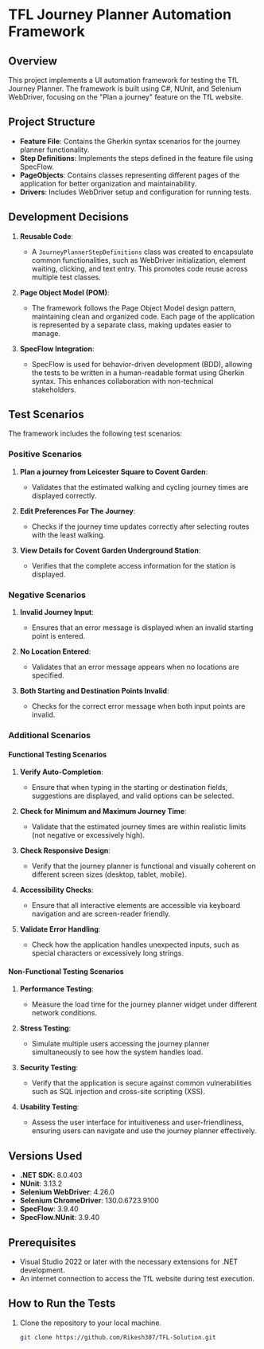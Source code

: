 # TFL Journey Planner Automation Framework

## Overview
This project implements a UI automation framework for testing the TfL Journey Planner. The framework is built using C#, NUnit, and Selenium WebDriver, focusing on the "Plan a journey" feature on the TfL website.

## Project Structure
- **Feature File**: Contains the Gherkin syntax scenarios for the journey planner functionality.
- **Step Definitions**: Implements the steps defined in the feature file using SpecFlow.
- **PageObjects**: Contains classes representing different pages of the application for better organization and maintainability.
- **Drivers**: Includes WebDriver setup and configuration for running tests.

## Development Decisions
1. **Reusable Code**: 
   - A `JourneyPlannerStepDefinitions` class was created to encapsulate common functionalities, such as WebDriver initialization, element waiting, clicking, and text entry. This promotes code reuse across multiple test classes.

2. **Page Object Model (POM)**:
   - The framework follows the Page Object Model design pattern, maintaining clean and organized code. Each page of the application is represented by a separate class, making updates easier to manage.

3. **SpecFlow Integration**:
   - SpecFlow is used for behavior-driven development (BDD), allowing the tests to be written in a human-readable format using Gherkin syntax. This enhances collaboration with non-technical stakeholders.

## Test Scenarios
The framework includes the following test scenarios:

### Positive Scenarios
1. **Plan a journey from Leicester Square to Covent Garden**:
   - Validates that the estimated walking and cycling journey times are displayed correctly.

2. **Edit Preferences For The Journey**:
   - Checks if the journey time updates correctly after selecting routes with the least walking.

3. **View Details for Covent Garden Underground Station**:
   - Verifies that the complete access information for the station is displayed.

### Negative Scenarios
1. **Invalid Journey Input**:
   - Ensures that an error message is displayed when an invalid starting point is entered.

2. **No Location Entered**:
   - Validates that an error message appears when no locations are specified.

3. **Both Starting and Destination Points Invalid**:
   - Checks for the correct error message when both input points are invalid.

### Additional Scenarios
#### Functional Testing Scenarios
1. **Verify Auto-Completion**:
   - Ensure that when typing in the starting or destination fields, suggestions are displayed, and valid options can be selected.

2. **Check for Minimum and Maximum Journey Time**:
   - Validate that the estimated journey times are within realistic limits (not negative or excessively high).

3. **Check Responsive Design**:
   - Verify that the journey planner is functional and visually coherent on different screen sizes (desktop, tablet, mobile).

4. **Accessibility Checks**:
   - Ensure that all interactive elements are accessible via keyboard navigation and are screen-reader friendly.

5. **Validate Error Handling**:
   - Check how the application handles unexpected inputs, such as special characters or excessively long strings.

#### Non-Functional Testing Scenarios
1. **Performance Testing**:
   - Measure the load time for the journey planner widget under different network conditions.

2. **Stress Testing**:
   - Simulate multiple users accessing the journey planner simultaneously to see how the system handles load.

3. **Security Testing**:
   - Verify that the application is secure against common vulnerabilities such as SQL injection and cross-site scripting (XSS).

4. **Usability Testing**:
   - Assess the user interface for intuitiveness and user-friendliness, ensuring users can navigate and use the journey planner effectively.

## Versions Used
- **.NET SDK**: 8.0.403
- **NUnit**: 3.13.2
- **Selenium WebDriver**: 4.26.0
- **Selenium ChromeDriver**: 130.0.6723.9100
- **SpecFlow**: 3.9.40
- **SpecFlow.NUnit**: 3.9.40

## Prerequisites
- Visual Studio 2022 or later with the necessary extensions for .NET development.
- An internet connection to access the TfL website during test execution.

## How to Run the Tests
1. Clone the repository to your local machine.
   ```bash
   git clone https://github.com/Rikesh307/TFL-Solution.git
